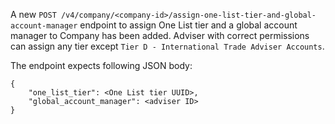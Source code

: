 A new `POST /v4/company/<company-id>/assign-one-list-tier-and-global-account-manager` endpoint to assign One List tier
and a global account manager to Company has been added. Adviser with correct permissions can assign any tier except
`Tier D - International Trade Adviser Accounts`.

The endpoint expects following JSON body:

```
{
    "one_list_tier": <One List tier UUID>,
    "global_account_manager": <adviser ID>
}
```
